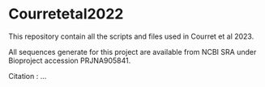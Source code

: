 # Courretetal2022

This repository contain all the scripts and files used in Courret et al 2023. 

All sequences generate for this project are available from NCBI SRA under Bioproject accession PRJNA905841. 

Citation : ...
